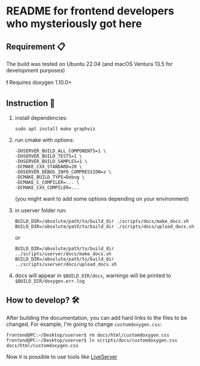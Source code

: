 # README for frontend developers who mysteriously got here

## Requirement 📋

The build was tested on Ubuntu 22.04 (and macOS Ventura 13.5 for development purposes)

❗️ Requires doxygen 1.10.0+

## Instruction 🧾

1. install dependencies:
   ```shell
   sudo apt install make graphviz
   ```

2. run cmake with options:
   ```shell
   -DUSERVER_BUILD_ALL_COMPONENTS=1 \
   -DUSERVER_BUILD_TESTS=1 \
   -DUSERVER_BUILD_SAMPLES=1 \
   -DCMAKE_CXX_STANDARD=20 \
   -DUSERVER_DEBUG_INFO_COMPRESSION=z \
   -DCMAKE_BUILD_TYPE=Debug \
   -DCMAKE_C_COMPILER=... \
   -DCMAKE_CXX_COMPILER=...
   ```
   (you might want to add some options depending on your environment)

3. in userver folder run:
   ```shell
   BUILD_DIR=/absolute/path/to/build_dir ./scripts/docs/make_docs.sh
   BUILD_DIR=/absolute/path/to/build_dir ./scripts/docs/upload_docs.sh
   ```
   or
   ```shell
   BUILD_DIR=/absolute/path/to/build_dir ../scripts/userver/docs/make_docs.sh
   BUILD_DIR=/absolute/path/to/build_dir ../scripts/userver/docs/upload_docs.sh
   ```

4. docs will appear in `$BUILD_DIR/docs`, warnings will be printed to `$BUILD_DIR/doxygen.err.log`

## How to develop? 🛠️

After building the documentation, you can add hard links to the files to be changed. For example, I'm going to change `customdoxygen.css`:

```
frontend@PC:~/Desktop/userver$ rm docs/html/customdoxygen.css
frontend@PC:~/Desktop/userver$ ln scripts/docs/customdoxygen.css docs/html/customdoxygen.css
```

Now it is possible to use tools like [LiveServer](https://marketplace.visualstudio.com/items?itemName=ritwickdey.LiveServer)
